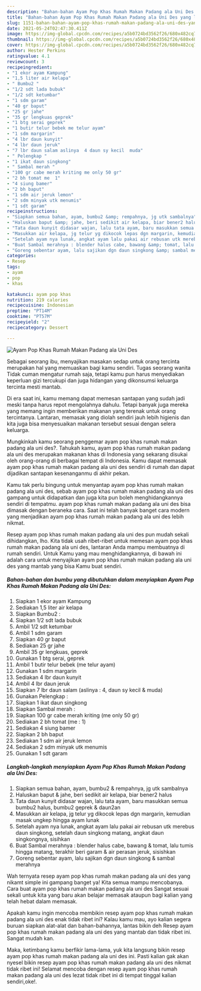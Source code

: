 ```yaml
---
description: "Bahan-bahan Ayam Pop Khas Rumah Makan Padang ala Uni Des yang lezat dan Mudah Dibuat"
title: "Bahan-bahan Ayam Pop Khas Rumah Makan Padang ala Uni Des yang lezat dan Mudah Dibuat"
slug: 1151-bahan-bahan-ayam-pop-khas-rumah-makan-padang-ala-uni-des-yang-lezat-dan-mudah-dibuat
date: 2021-05-24T02:47:30.411Z
image: https://img-global.cpcdn.com/recipes/a5b0724bd3562f26/680x482cq70/ayam-pop-khas-rumah-makan-padang-ala-uni-des-foto-resep-utama.jpg
thumbnail: https://img-global.cpcdn.com/recipes/a5b0724bd3562f26/680x482cq70/ayam-pop-khas-rumah-makan-padang-ala-uni-des-foto-resep-utama.jpg
cover: https://img-global.cpcdn.com/recipes/a5b0724bd3562f26/680x482cq70/ayam-pop-khas-rumah-makan-padang-ala-uni-des-foto-resep-utama.jpg
author: Hester Perkins
ratingvalue: 4.1
reviewcount: 3
recipeingredient:
- "1 ekor ayam Kampung"
- "1,5 liter air kelapa"
- " Bumbu2 "
- "1/2 sdt lada bubuk"
- "1/2 sdt ketumbar"
- "1 sdm garam"
- "40 gr baput"
- "25 gr jahe"
- "35 gr lengkuas geprek"
- "1 btg serai geprek"
- "1 butir telur bebek me telur ayam"
- "1 sdm margarin"
- "4 lbr daun kunyit"
- "4 lbr daun jeruk"
- "7 lbr daun salam aslinya  4 daun sy kecil  muda"
- " Pelengkap "
- "1 ikat daun singkong"
- " Sambal merah "
- "100 gr cabe merah kriting me only 50 gr"
- "2 bh tomat me  1"
- "4 siung bamer"
- "2 bh baput"
- "1 sdm air jeruk lemon"
- "2 sdm minyak utk menumis"
- "1 sdt garam"
recipeinstructions:
- "Siapkan semua bahan, ayam, bumbu2 &amp; rempahnya, jg utk sambalnya"
- "Haluskan baput &amp; jahe, beri sedikit air kelapa, biar bener2 halus"
- "Tata daun kunyit didasar wajan, lalu tata ayam, baru masukkan semua bumbu2 halus, bumbu2 geprek &amp; daun2an"
- "Masukkan air kelapa, jg telur yg dikocok lepas dgn margarin, kemudian masak ungkep hingga ayam lunak"
- "Setelah ayam nya lunak, angkat ayam lalu pakai air rebusan utk merebus daun singkong, setelah daun singkong matang, angkat daun singkongnya, sisihkan"
- "Buat Sambal merahnya : blender halus cabe, bawang &amp; tomat, lalu tumis hingga matang, terakhir beri garam &amp; air perasan jeruk, sisishkan"
- "Goreng sebentar ayam, lalu sajikan dgn daun singkong &amp; sambal merahnya"
categories:
- Resep
tags:
- ayam
- pop
- khas

katakunci: ayam pop khas 
nutrition: 219 calories
recipecuisine: Indonesian
preptime: "PT14M"
cooktime: "PT57M"
recipeyield: "2"
recipecategory: Dessert

---
```



![Ayam Pop Khas Rumah Makan Padang ala Uni Des](https://img-global.cpcdn.com/recipes/a5b0724bd3562f26/680x482cq70/ayam-pop-khas-rumah-makan-padang-ala-uni-des-foto-resep-utama.jpg)

Sebagai seorang ibu, menyajikan masakan sedap untuk orang tercinta merupakan hal yang memuaskan bagi kamu sendiri. Tugas seorang  wanita Tidak cuman mengatur rumah saja, tetapi kamu pun harus menyediakan keperluan gizi tercukupi dan juga hidangan yang dikonsumsi keluarga tercinta mesti mantab.

Di era  saat ini, kamu memang dapat memesan santapan yang sudah jadi meski tanpa harus repot mengolahnya dahulu. Tetapi banyak juga mereka yang memang ingin memberikan makanan yang terenak untuk orang tercintanya. Lantaran, memasak yang diolah sendiri jauh lebih higienis dan kita juga bisa menyesuaikan makanan tersebut sesuai dengan selera keluarga. 



Mungkinkah kamu seorang penggemar ayam pop khas rumah makan padang ala uni des?. Tahukah kamu, ayam pop khas rumah makan padang ala uni des merupakan makanan khas di Indonesia yang sekarang disukai oleh orang-orang di berbagai tempat di Indonesia. Kamu dapat memasak ayam pop khas rumah makan padang ala uni des sendiri di rumah dan dapat dijadikan santapan kesenanganmu di akhir pekan.

Kamu tak perlu bingung untuk menyantap ayam pop khas rumah makan padang ala uni des, sebab ayam pop khas rumah makan padang ala uni des gampang untuk didapatkan dan juga kita pun boleh menghidangkannya sendiri di tempatmu. ayam pop khas rumah makan padang ala uni des bisa dimasak dengan beraneka cara. Saat ini telah banyak banget cara modern yang menjadikan ayam pop khas rumah makan padang ala uni des lebih nikmat.

Resep ayam pop khas rumah makan padang ala uni des pun mudah sekali dihidangkan, lho. Kita tidak usah ribet-ribet untuk memesan ayam pop khas rumah makan padang ala uni des, lantaran Anda mampu membuatnya di rumah sendiri. Untuk Kamu yang mau menghidangkannya, di bawah ini adalah cara untuk menyajikan ayam pop khas rumah makan padang ala uni des yang mantab yang bisa Kamu buat sendiri.

<!--inarticleads1-->

##### Bahan-bahan dan bumbu yang dibutuhkan dalam menyiapkan Ayam Pop Khas Rumah Makan Padang ala Uni Des:

1. Siapkan 1 ekor ayam Kampung
1. Sediakan 1,5 liter air kelapa
1. Siapkan  Bumbu2 :
1. Siapkan 1/2 sdt lada bubuk
1. Ambil 1/2 sdt ketumbar
1. Ambil 1 sdm garam
1. Siapkan 40 gr baput
1. Sediakan 25 gr jahe
1. Ambil 35 gr lengkuas, geprek
1. Gunakan 1 btg serai, geprek
1. Ambil 1 butir telur bebek (me telur ayam)
1. Gunakan 1 sdm margarin
1. Sediakan 4 lbr daun kunyit
1. Ambil 4 lbr daun jeruk
1. Siapkan 7 lbr daun salam (aslinya : 4, daun sy kecil &amp; muda)
1. Gunakan  Pelengkap :
1. Siapkan 1 ikat daun singkong
1. Siapkan  Sambal merah :
1. Siapkan 100 gr cabe merah kriting (me only 50 gr)
1. Sediakan 2 bh tomat (me : 1)
1. Sediakan 4 siung bamer
1. Siapkan 2 bh baput
1. Sediakan 1 sdm air jeruk lemon
1. Sediakan 2 sdm minyak utk menumis
1. Gunakan 1 sdt garam




<!--inarticleads2-->

##### Langkah-langkah menyiapkan Ayam Pop Khas Rumah Makan Padang ala Uni Des:

1. Siapkan semua bahan, ayam, bumbu2 &amp; rempahnya, jg utk sambalnya
1. Haluskan baput &amp; jahe, beri sedikit air kelapa, biar bener2 halus
1. Tata daun kunyit didasar wajan, lalu tata ayam, baru masukkan semua bumbu2 halus, bumbu2 geprek &amp; daun2an
1. Masukkan air kelapa, jg telur yg dikocok lepas dgn margarin, kemudian masak ungkep hingga ayam lunak
1. Setelah ayam nya lunak, angkat ayam lalu pakai air rebusan utk merebus daun singkong, setelah daun singkong matang, angkat daun singkongnya, sisihkan
1. Buat Sambal merahnya : blender halus cabe, bawang &amp; tomat, lalu tumis hingga matang, terakhir beri garam &amp; air perasan jeruk, sisishkan
1. Goreng sebentar ayam, lalu sajikan dgn daun singkong &amp; sambal merahnya




Wah ternyata resep ayam pop khas rumah makan padang ala uni des yang nikamt simple ini gampang banget ya! Kita semua mampu mencobanya. Cara buat ayam pop khas rumah makan padang ala uni des Sangat sesuai sekali untuk kita yang baru akan belajar memasak ataupun bagi kalian yang telah hebat dalam memasak.

Apakah kamu ingin mencoba membikin resep ayam pop khas rumah makan padang ala uni des enak tidak ribet ini? Kalau kamu mau, ayo kalian segera buruan siapkan alat-alat dan bahan-bahannya, lantas bikin deh Resep ayam pop khas rumah makan padang ala uni des yang mantab dan tidak ribet ini. Sangat mudah kan. 

Maka, ketimbang kamu berfikir lama-lama, yuk kita langsung bikin resep ayam pop khas rumah makan padang ala uni des ini. Pasti kalian gak akan nyesel bikin resep ayam pop khas rumah makan padang ala uni des nikmat tidak ribet ini! Selamat mencoba dengan resep ayam pop khas rumah makan padang ala uni des lezat tidak ribet ini di tempat tinggal kalian sendiri,oke!.

